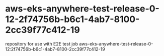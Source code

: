 # aws-eks-anywhere-test-release-0-12-2f74756b-b6c1-4ab7-8100-2cc39f77c412-19
repository for use with E2E test job aws-eks-anywhere-test-release-0-12:2f74756b-b6c1-4ab7-8100-2cc39f77c412-19
